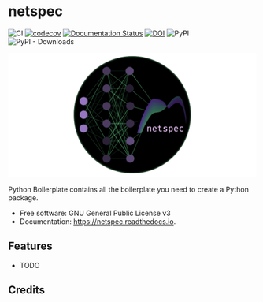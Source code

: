 # netspec
![CI](https://github.com/grburgess/netspec/workflows/CI/badge.svg?branch=master)
[![codecov](https://codecov.io/gh/grburgess/netspec/branch/master/graph/badge.svg)](https://codecov.io/gh/grburgess/netspec)
[![Documentation Status](https://readthedocs.org/projects/netspec/badge/?version=latest)](https://netspec.readthedocs.io/en/latest/?badge=latest)
[![DOI](https://zenodo.org/badge/DOI/10.5281/zenodo.3372456.svg)](https://doi.org/10.5281/zenodo.3372456)
![PyPI](https://img.shields.io/pypi/v/netspec)
![PyPI - Downloads](https://img.shields.io/pypi/dm/netspec)

![alt text](https://raw.githubusercontent.com/grburgess/netspec/master/docs/media/logo.png)


Python Boilerplate contains all the boilerplate you need to create a Python package.


* Free software: GNU General Public License v3
* Documentation: https://netspec.readthedocs.io.


## Features


* TODO

## Credits

